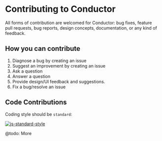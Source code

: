 # Contributing to Conductor

All forms of contribution are welcomed for Conductor: bug fixes, feature pull requests, bug reports, design concepts, documentation, or any kind of feedback.

## How you can contribute

1. Diagnose a bug by creating an issue
1. Suggest an improvement by creating an issue
1. Ask a question
1. Answer a question
1. Provide design/UI feedback and suggestions.
1. Fix a bug/resolve an issue

## Code Contributions

Coding style should be `standard`: 

[![js-standard-style](https://raw.githubusercontent.com/feross/standard/master/badge.png)](https://github.com/feross/standard)

@todo: More
